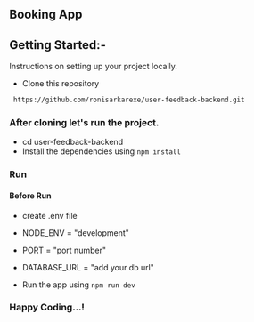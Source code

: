 ## Booking App

## Getting Started:-

Instructions on setting up your project locally.

- Clone this repository

```sh
 https://github.com/ronisarkarexe/user-feedback-backend.git
```

### After cloning let's run the project.

- cd user-feedback-backend
- Install the dependencies using `npm install`

### Run

#### Before Run

- create .env file

- NODE_ENV = "development"
- PORT = "port number"
- DATABASE_URL = "add your db url"

- Run the app using `npm run dev`

### Happy Coding...!
